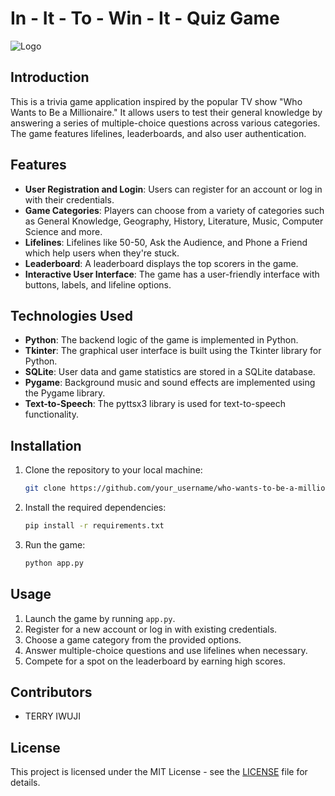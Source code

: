 # In - It - To - Win - It - Quiz Game

![Logo](logo.png)

## Introduction

This is a trivia game application inspired by the popular TV show "Who Wants to Be a Millionaire." It allows users to test their general knowledge by answering a series of multiple-choice questions across various categories. The game features lifelines, leaderboards, and also user authentication.

## Features

- **User Registration and Login**: Users can register for an account or log in with their credentials.
- **Game Categories**: Players can choose from a variety of categories such as General Knowledge, Geography, History, Literature, Music, Computer Science and more.
- **Lifelines**: Lifelines like 50-50, Ask the Audience, and Phone a Friend which help users when they're stuck.
- **Leaderboard**: A leaderboard displays the top scorers in the game.
- **Interactive User Interface**: The game has a user-friendly interface with buttons, labels, and lifeline options.

## Technologies Used

- **Python**: The backend logic of the game is implemented in Python.
- **Tkinter**: The graphical user interface is built using the Tkinter library for Python.
- **SQLite**: User data and game statistics are stored in a SQLite database.
- **Pygame**: Background music and sound effects are implemented using the Pygame library.
- **Text-to-Speech**: The pyttsx3 library is used for text-to-speech functionality.

## Installation

1. Clone the repository to your local machine:

    ```bash
    git clone https://github.com/your_username/who-wants-to-be-a-millionaire.git
    ```

2. Install the required dependencies:

    ```bash
    pip install -r requirements.txt
    ```

3. Run the game:

    ```bash
    python app.py
    ```

## Usage

1. Launch the game by running `app.py`.
2. Register for a new account or log in with existing credentials.
3. Choose a game category from the provided options.
4. Answer multiple-choice questions and use lifelines when necessary.
5. Compete for a spot on the leaderboard by earning high scores.

## Contributors

- TERRY IWUJI


## License

This project is licensed under the MIT License - see the [LICENSE](LICENSE) file for details.

